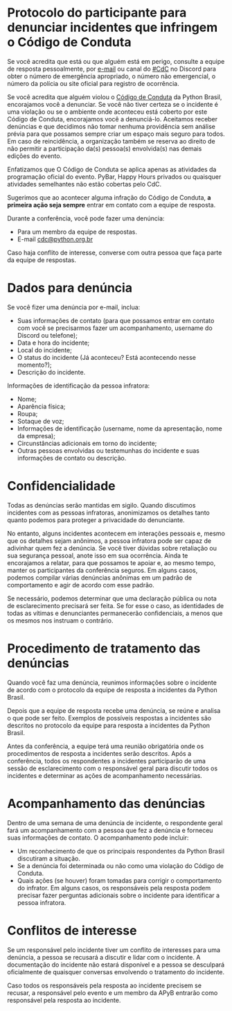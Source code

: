 # Protocolo do participante para denunciar incidentes que infringem o Código de Conduta

Se você acredita que está ou que alguém está em perigo, consulte a equipe de resposta pessoalmente, por [e-mail](cdc@python.org.br) ou canal do [#CdC](https://discord.gg/Y8AEcfNG) no Discord para obter o número de emergência apropriado, o número não emergencial, o número da polícia ou site oficial para registro de ocorrência.

Se você acredita que alguém violou o [Código de Conduta](https://python.org.br/cdc/) da Python Brasil, encorajamos você a denunciar. Se você não tiver certeza se o incidente é uma violação ou se o ambiente onde aconteceu está coberto por este Código de Conduta, encorajamos você a denunciá-lo. Aceitamos receber denúncias e que decidimos não tomar nenhuma providência sem análise prévia para que possamos sempre criar um espaço mais seguro para todos. Em caso de reincidência, a organização também se reserva ao direito de não permitir a participação da(s) pessoa(s) envolvida(s) nas demais edições do evento.

Enfatizamos que O Código de Conduta se aplica apenas as atividades da programação oficial do evento. PyBar, Happy Hours privados ou quaisquer atividades semelhantes não estão cobertas pelo CdC.
    
Sugerimos que ao acontecer alguma infração do Código de Conduta, **a primeira ação seja sempre** entrar em contato com a equipe de resposta.

Durante a conferência, você pode fazer uma denúncia:

 - Para um membro da equipe de respostas.
 - E-mail cdc@python.org.br

Caso haja conflito de interesse, converse com outra pessoa que faça parte da equipe de respostas.

# Dados para denúncia

Se você fizer uma denúncia por e-mail, inclua:

 - Suas informações de contato (para que possamos entrar em contato com você se precisarmos fazer um acompanhamento, username do Discord ou telefone);
- Data e hora do incidente;
- Local do incidente;
- O status do incidente (Já aconteceu? Está acontecendo nesse momento?);
- Descrição do incidente.

Informações de identificação da pessoa infratora: 
- Nome;
- Aparência física;
- Roupa;
- Sotaque de voz; 
- Informações de identificação (username, nome da apresentação, nome da empresa); 
- Circunstâncias adicionais em torno do incidente; 
- Outras pessoas envolvidas ou testemunhas do incidente e suas informações de contato ou descrição.

# Confidencialidade

Todas as denúncias serão mantidas em sigilo. Quando discutimos incidentes com as pessoas infratoras, anonimizamos os detalhes tanto quanto podemos para proteger a privacidade do denunciante.

No entanto, alguns incidentes acontecem em interações pessoais e, mesmo que os detalhes sejam anônimos, a pessoa infratora pode ser capaz de adivinhar quem fez a denúncia. Se você tiver dúvidas sobre retaliação ou sua segurança pessoal, anote isso em sua ocorrência. Ainda te encorajamos a relatar, para que possamos te apoiar e, ao mesmo tempo, manter os participantes da conferência seguros. Em alguns casos, podemos compilar várias denúncias anônimas em um padrão de comportamento e agir de acordo com esse padrão.

Se necessário, podemos determinar que uma declaração pública ou nota de esclarecimento precisará ser feita. Se for esse o caso, as identidades de todas as vítimas e denunciantes permanecerão confidenciais, a menos que os mesmos nos instruam o contrário.

# Procedimento de tratamento das denúncias

Quando você faz uma denúncia, reunimos informações sobre o incidente de acordo com o protocolo da equipe de resposta a incidentes da Python Brasil.

Depois que a equipe de resposta recebe uma denúncia, se reúne e analisa o que pode ser feito. Exemplos de possíveis respostas a incidentes são descritos no protocolo da equipe para resposta a incidentes da Python Brasil.

Antes da conferência, a equipe terá uma reunião obrigatória onde os procedimentos de resposta a incidentes serão descritos. Após a conferência, todos os respondentes a incidentes participarão de uma sessão de esclarecimento com o responsável geral para discutir todos os incidentes e determinar as ações de acompanhamento necessárias.

# Acompanhamento das denúncias

Dentro de uma semana de uma denúncia de incidente, o respondente geral fará um acompanhamento com a pessoa que fez a denúncia e forneceu suas informações de contato. O acompanhamento pode incluir:

- Um reconhecimento de que os principais respondentes da Python Brasil discutiram a situação.
- Se a denúncia foi determinada ou não como uma violação do Código de Conduta.
- Quais ações (se houver) foram tomadas para corrigir o comportamento do infrator.
Em alguns casos, os responsáveis ​​pela resposta podem precisar fazer perguntas adicionais sobre o incidente para identificar a pessoa infratora. 

# Conflitos de interesse

Se um responsável pelo incidente tiver um conflito de interesses para uma denúncia, a pessoa se recusará a discutir e lidar com o incidente. A documentação do incidente não estará disponível e a pessoa se desculpará oficialmente de quaisquer conversas envolvendo o tratamento do incidente.

Caso todos os responsáveis ​​pela resposta ao incidente precisem se recusar, a responsável pelo evento e um membro da APyB entrarão como responsável pela resposta ao incidente.
